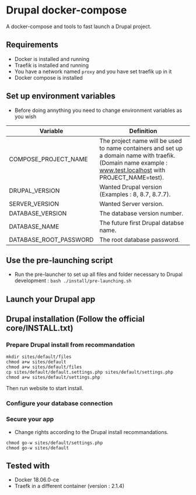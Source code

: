 # Drupal docker-compose
A docker-compose and tools to fast launch a Drupal project.

## Requirements
- Docker is installed and running
- Traefik is installed and running
- You have a network named `proxy` and you have set traefik up in it
- Docker compose is installed

## Set up environment variables
- Before doing annything you need to change environment variables as you wish

Variable | Definition
------------ | -------------
COMPOSE_PROJECT_NAME | The project name will be used to name containers and set up a domain name with traefik. (Domain name example : www.test.localhost with PROJECT_NAME=test).
DRUPAL_VERSION | Wanted Drupal version (Examples : 8, 8.7, 8.7.7).
SERVER_VERSION | Wanted Server version.
DATABASE_VERSION | The database version number.
DATABASE_NAME | The future first Drupal databse name.
DATABASE_ROOT_PASSWORD | The root database password. 

## Use the pre-launching script
- Run the pre-launcher to set up all files and folder necessary to Drupal development :
```bash ./install/pre-launching.sh```

## Launch your Drupal app

## Drupal installation (Follow the official  core/INSTALL.txt)
### Prepare Drupal install from recommandation
```
mkdir sites/default/files
chmod a+w sites/default
chmod a+w sites/default/files
cp sites/default/default.settings.php sites/default/settings.php
chmod a+w sites/default/settings.php
```
Then run website to start install.

### Configure your database connection

### Secure your app
- Change rights according to the Drupal install recommandations.

```
chmod go-w sites/default/settings.php
chmod go-w sites/default
```


## Tested with
- Docker 18.06.0-ce
- Traefk in a different container (version : 2.1.4)
